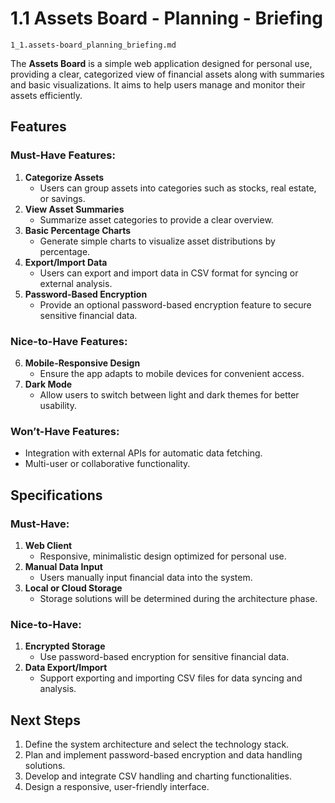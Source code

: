 # 1.1 Assets Board - Planning - Briefing

`1_1.assets-board_planning_briefing.md`

The **Assets Board** is a simple web application designed for personal use, providing a clear, categorized view of financial assets along with summaries and basic visualizations. It aims to help users manage and monitor their assets efficiently.

## Features

### Must-Have Features:

1. **Categorize Assets**
    - Users can group assets into categories such as stocks, real estate, or savings.
2. **View Asset Summaries**
    - Summarize asset categories to provide a clear overview.
3. **Basic Percentage Charts**
    - Generate simple charts to visualize asset distributions by percentage.
4. **Export/Import Data**
    - Users can export and import data in CSV format for syncing or external analysis.
5. **Password-Based Encryption**
    - Provide an optional password-based encryption feature to secure sensitive financial data.

### Nice-to-Have Features:

6. **Mobile-Responsive Design**
    - Ensure the app adapts to mobile devices for convenient access.
7. **Dark Mode**
    - Allow users to switch between light and dark themes for better usability.

### Won’t-Have Features:

- Integration with external APIs for automatic data fetching.
- Multi-user or collaborative functionality.

## Specifications

### Must-Have:

1. **Web Client**
    - Responsive, minimalistic design optimized for personal use.
2. **Manual Data Input**
    - Users manually input financial data into the system.
3. **Local or Cloud Storage**
    - Storage solutions will be determined during the architecture phase.

### Nice-to-Have:

1. **Encrypted Storage**
    - Use password-based encryption for sensitive financial data.
2. **Data Export/Import**
    - Support exporting and importing CSV files for data syncing and analysis.

## Next Steps

1. Define the system architecture and select the technology stack.
2. Plan and implement password-based encryption and data handling solutions.
3. Develop and integrate CSV handling and charting functionalities.
4. Design a responsive, user-friendly interface.

